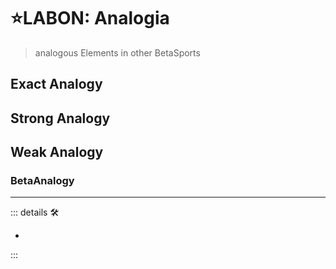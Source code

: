 # ⭐<labor>LABON: Analogia</labor>

> analogous Elements in other BetaSports

## Exact Analogy

## Strong Analogy

## Weak Analogy

### <beta>BetaAnalogy</beta>

---

<!-- =================================================== -->
<!-- =================================================== -->
<!-- =================================================== -->
<!-- =================================================== -->
<!-- =================================================== -->
::: details 🛠

-

:::
